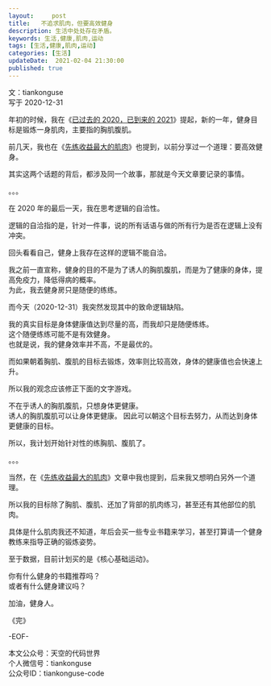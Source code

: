 ```yaml
---   
layout:     post  
title:   不追求肌肉，但要高效健身 
description: 生活中处处存在矛盾。       
keywords: 生活,健康,肌肉,运动  
tags: [生活,健康,肌肉,运动]    
categories: [生活]  
updateDate:  2021-02-04 21:30:00  
published: true  
---  
```



文：tiankonguse   
写于 2020-12-31  


年初的时候，我在《[已过去的 2020，已到来的 2021](https://mp.weixin.qq.com/s/bk5_TqnzodlqyDOkJfLsoA)》提起，新的一年，健身目标是锻炼一身肌肉，主要指的胸肌腹肌。  


前几天，我也在《[先练收益最大的肌肉](https://mp.weixin.qq.com/s/EBHPJzdtAJfMG7OWxTFoAA)》也提到，以前分享过一个道理：要高效健身。  


其实这两个话题的背后，都涉及同一个故事，那就是今天文章要记录的事情。  


。。。  


在 2020 年的最后一天，我在思考逻辑的自洽性。  


逻辑的自洽指的是，针对一件事，说的所有话语与做的所有行为是否在逻辑上没有冲突。  


回头看看自己，健身上我存在这样的逻辑不能自洽。  


我之前一直宣称，健身的目的不是为了诱人的胸肌腹肌，而是为了健康的身体，提高免疫力，降低得病的概率。  
为此，我去健身房只是随便的练练。  


而今天（2020-12-31）我突然发现其中的致命逻辑缺陷。  


我的真实目标是身体健康值达到尽量的高，而我却只是随便练练。  
这个随便练练可能不是有效健身。  
也就是说，我的健身效率并不高，不是最优的。  


而如果朝着胸肌、腹肌的目标去锻炼，效率则比较高效，身体的健康值也会快速上升。  


所以我的观念应该修正下面的文字游戏。  


不在乎诱人的胸肌腹肌，只想身体更健康。  
诱人的胸肌腹肌可以让身体更健康。
因此可以朝这个目标去努力，从而达到身体更健康的目标。  


所以，我计划开始针对性的练胸肌、腹肌了。  


。。。  



当然，在《[先练收益最大的肌肉](https://mp.weixin.qq.com/s/EBHPJzdtAJfMG7OWxTFoAA)》文章中我也提到，后来我又想明白另外一个道理。  


所以我的目标除了胸肌、腹肌、还加了背部的肌肉练习，甚至还有其他部位的肌肉。  


具体是什么肌肉我还不知道，年后会买一些专业书籍来学习，甚至打算请一个健身教练来指导正确的锻炼姿势。  


至于数据，目前计划买的是《核心基础运动》。  



你有什么健身的书籍推荐吗？  
或者有什么健身建议吗？  


加油，健身人。  


《完》  


-EOF-  



本文公众号：天空的代码世界  
个人微信号：tiankonguse  
公众号ID：tiankonguse-code  
  

